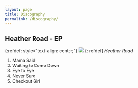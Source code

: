 ```yaml
---
layout: page
title: Discography
permalink: /discography/
---
```


## Heather Road - EP
{:refdef: style="text-align: center;"}
![]({{site.baseurl}}/images/album_cover_01.jpeg)
{: refdef}
*Heather Road*

1. Mama Said
2. Waiting to Come Down 
3. Eye to Eye
4. Never Sure
5. Checkout Girl 